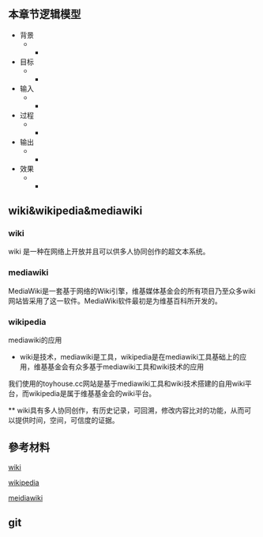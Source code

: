 # 

## 本章节逻辑模型

* 背景
    * -
* 目标
    * -
* 输入
    * -
* 过程
    * -
* 输出
    * -
* 效果
    * -


## wiki&wikipedia&mediawiki

### wiki

wiki 是一种在网络上开放并且可以供多人协同创作的超文本系统。
### mediawiki

MediaWiki是一套基于网络的Wiki引擎，维基媒体基金会的所有项目乃至众多wiki网站皆采用了这一软件。MediaWiki软件最初是为维基百科所开发的。

### wikipedia

mediawiki的应用

*  wiki是技术，mediawiki是工具，wikipedia是在mediawiki工具基础上的应用，维基基金会有众多基于mediawiki工具和wiki技术的应用

我们使用的toyhouse.cc网站是基于mediawiki工具和wiki技术搭建的自用wiki平台，而wikipedia是属于维基基金会的wiki平台。

** wiki具有多人协同创作，有历史记录，可回溯，修改内容比对的功能，从而可以提供时间，空间，可信度的证据。

## 參考材料

[wiki](https://zh.wikipedia.org/wiki/Wiki)

[wikipedia](https://zh.wikipedia.org/wiki/维基百科)

[meidiawiki](https://zh.wikipedia.org/wiki/MediaWiki)

## git 



